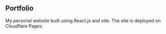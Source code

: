 ## Portfolio

My personal website built using React.js and vite.
The site is deployed on Cloudflare Pages.
